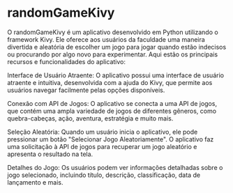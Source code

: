 # randomGameKivy

<div>

O randomGameKivy é um aplicativo desenvolvido em Python utilizando o framework Kivy. Ele oferece aos usuários da faculdade uma maneira divertida e aleatória de escolher um jogo para jogar quando estão indecisos ou procurando por algo novo para experimentar. Aqui estão os principais recursos e funcionalidades do aplicativo:

Interface de Usuário Atraente: O aplicativo possui uma interface de usuário atraente e intuitiva, desenvolvida com a ajuda do Kivy, que permite aos usuários navegar facilmente pelas opções disponíveis.

Conexão com API de Jogos: O aplicativo se conecta a uma API de jogos, que contém uma ampla variedade de jogos de diferentes gêneros, como quebra-cabeças, ação, aventura, estratégia e muito mais.

Seleção Aleatória: Quando um usuário inicia o aplicativo, ele pode pressionar um botão "Selecionar Jogo Aleatoriamente". O aplicativo faz uma solicitação à API de jogos para recuperar um jogo aleatório e apresenta o resultado na tela.

Detalhes do Jogo: Os usuários podem ver informações detalhadas sobre o jogo selecionado, incluindo título, descrição, classificação, data de lançamento e mais.
</div>
